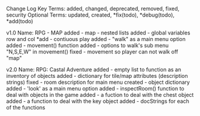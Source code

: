 Change Log Key Terms:
added, changed, deprecated, removed, fixed, security
Optional Terms:
updated, created, *fix(todo), *debug(todo), *add(todo)

v1.0 
Name: RPG - MAP
added - map - nested lists
added - global variables row and col
*add - contiuous play
added - "walk" as a main menu option
added - movement() function
added - options to walk's sub menu "N,S,E,W" in movement()
fixed - movement so player can not walk off "map"

v2.0 
Name: RPG: Castal Adventure
added - empty list to function as an inventory of objects
added - dictionary for tile/map attributes (description strings)
fixed - room description for main menu
created - object dictionary
added - 'look' as a main menu option
added - inspectRoom() function to deal with objects in the game
added - a fuction to deal with the chest object
added - a function to deal with the key object
added - docStrings for each of the functions

